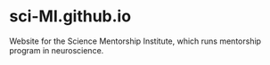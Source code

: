 # sci-MI.github.io

Website for the Science Mentorship Institute, which runs mentorship program in neuroscience.
